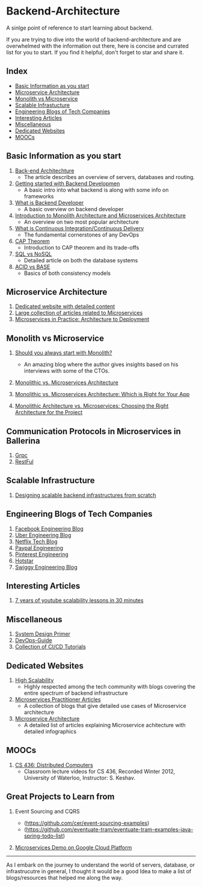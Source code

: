 # Backend-Architecture
A sinlge point of reference to start learning about backend.

If you are trying to dive into the world of backend-architecture and are overwhelmed with the information out there, here is concise and currated list for you to start. If you find it helpful, don't forget to star and share it.

## Index
- [Basic Information as you start](#basic-information-as-you-start)
- [Microservice Architecture](#microservice-architecture)
- [Monolith vs Microservice](#monolith-vs-microservice)
- [Scalable Infrastucture](#scalable-infrastructure)
- [Engineering Blogs of Tech Companies](#engineering-blogs-of-tech-companies)
- [Interesting Articles](#interesting-articles)
- [Miscellaneous](#miscellaneous)
- [Dedicated Websites](#dedicated-websites)
- [MOOCs](#moocs)

## Basic Information as you start

1. [Back-end Architechture](https://www.codecademy.com/articles/back-end-architecture)
    - The article describes an overview of servers, databases and routing. 
2. [Getting started with Backend Developmen](https://codeburst.io/getting-started-with-backend-development-bfd8299e22e8)
    - A basic intro into what backend is along with some info on frameworks
3. [What is Backend Developer](https://www.guru99.com/what-is-backend-developer.html)
    - A basic overview on backend developer
4. [Introduction to Monolith Architecture and Microservices Architecture](https://medium.com/koderlabs/introduction-to-monolithic-architecture-and-microservices-architecture-b211a5955c63)
    - An overview on two most popular architecture
5. [What is Continuous Integration/Continuous Delivery](https://dzone.com/articles/what-is-cicd)
    - The fundamental cornerstones of any DevOps
6. [CAP Theorem](https://blog.andyet.com/2014/10/01/right-database/)
    - Introduction to CAP theorem and its trade-offs
7. [SQL vs NoSQL](https://www.upwork.com/hiring/data/sql-vs-nosql-databases-whats-the-difference/)
    - Detailed article on both the database systems 
8. [ACID vs BASE](https://neo4j.com/blog/acid-vs-base-consistency-models-explained/)
    - Basics of both consistency models

## Microservice Architecture

1. [Dedicated website with detailed content](https://martinfowler.com/microservices/)
2. [Large collection of articles related to Microservices](https://dzone.com/microservices-news-tutorials-tools)
3. [Microservices in Practice: Architecture to Deployment](https://dzone.com/articles/microservices-in-practice-1)

## Monolith vs Microservice

1. [Should you always start with Monolith?](https://buttercms.com/books/microservices-for-startups/should-you-always-start-with-a-monolith)
    - An amazing blog where the author gives insights based on his interviews with some of the CTOs.
2. [Monolithic vs. Microservices Architecture](https://articles.microservices.com/monolithic-vs-microservices-architecture-5c4848858f59)

3. [Monolithic vs. Microservices Architecture: Which is Right for Your App](https://mlsdev.com/blog/128-microservices-vs-monoliths-how-to-understand-when-it-s-time-to-use-the-former-option)

4. [Monolithic Architecture vs. Microservices: Choosing the Right Architecture for the Project](https://yellow.systems/blog/monolithic-architecture-vs-microservices-choosing-the-right-architecture-for-the-project)

## Communication Protocols in Microservices in Ballerina 

1. [Grpc](https://github.com/ballerina-guides/grpc-service)
2. [RestFul](https://github.com/ballerina-guides/restful-service)

## Scalable Infrastructure

1. [Designing scalable backend infrastructures from scratch](https://medium.com/@helloansh/designing-scalable-backend-infrastructures-from-scratch-af80f5767ccc)

## Engineering Blogs of Tech Companies

1. [Facebook Engineering Blog](https://engineering.fb.com/web/welcome-to-the-facebook-engineering-blog/)
2. [Uber Engineering Blog](https://eng.uber.com/)
3. [Netflix Tech Blog](https://medium.com/netflix-techblog)
4. [Paypal Engineering](https://medium.com/paypal-engineering)
5. [Pinterest Engineering](https://medium.com/pinterest-engineering)
6. [Hotstar](https://blog.hotstar.com/tagged/engineering)
7. [Swiggy Engineering Blog](https://blog.hotstar.com/tagged/engineering)

## Interesting Articles

1. [7 years of youtube scalability lessons in 30 minutes](http://highscalability.com/blog/2012/3/26/7-years-of-youtube-scalability-lessons-in-30-minutes.html)

## Miscellaneous

1. [System Design Primer](https://github.com/donnemartin/system-design-primer)
2. [DevOps-Guide](https://github.com/Tikam02/DevOps-Guide)
3. [Collection of CI/CD Tutorials](https://dzone.com/articles/the-complete-cicd-collection-tutorials)

## Dedicated Websites

1. [High Scalability](http://highscalability.com/)
    - Highly respected among the tech community with blogs covering the entire spectrum of backend infrastructure 
2. [Microservices Practitioner Articles](https://articles.microservices.com/)
    - A collection of blogs that give detailed use cases of Microservice architecture
3. [Microservice Architecture](https://microservices.io/index.html)
    - A detailed list of articles explaining Microservice achitecture with detailed infographics

## MOOCs

1. [CS 436: Distributed Computers](https://www.youtube.com/playlist?list=PLawkBQ15NDEkDJ5IyLIJUTZ1rRM9YQq6N)
    - Classroom lecture videos for CS 436, Recorded Winter 2012, University of Waterloo, Instructor: S. Keshav.
    
## Great Projects to Learn from 

1. Event Sourcing and CQRS
    - (https://github.com/cer/event-sourcing-examples)
    - (https://github.com/eventuate-tram/eventuate-tram-examples-java-spring-todo-list)

2. [Microservices Demo on Google Cloud Platform](https://github.com/GoogleCloudPlatform/microservices-demo)

 
<hr/>

As I embark on the journey to understand the world of servers, database, or infrastrucutre in general, I thought it would be a good Idea to make a list of blogs/resources that helped me along the way. 
